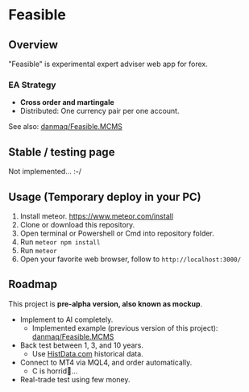 # Feasible

## Overview

"Feasible" is experimental expert adviser web app for forex.

### EA Strategy

* __Cross order and martingale__
* Distributed: One currency pair per one account.

See also: [danmaq/Feasible.MCMS](https://github.com/danmaq/Feasible.MCMS)

## Stable / testing page

Not implemented... :-/

## Usage (Temporary deploy in your PC)

1. Install meteor. https://www.meteor.com/install
2. Clone or download this repository.
3. Open terminal or Powershell or Cmd into repository folder.
4. Run `meteor npm install`
5. Run `meteor`
6. Open your favorite web browser, follow to `http://localhost:3000/`

## Roadmap

This project is __pre-alpha version, also known as mockup__.

* Implement to AI completely.
    * Implemented example (previous version of this project): [danmaq/Feasible.MCMS](https://github.com/danmaq/Feasible.MCMS)
* Back test between 1, 3, and 10 years.
    * Use [HistData.com](http://www.histdata.com/download-free-forex-data/) historical data.
* Connect to MT4 via MQL4, and order automatically.
    * C is horrid...
* Real-trade test using few money.
